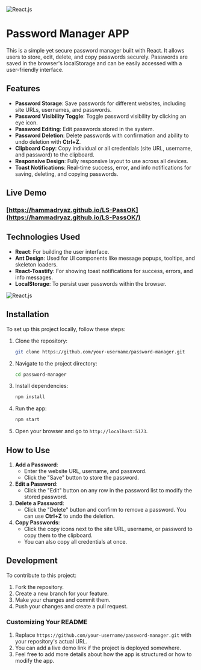
![React.js](https://github.com/HammadRyaz/LS-PassOK/blob/main/React-Logo-PNG-HD-Image.png?raw=true"React.js")

# Password Manager APP
This is a simple yet secure password manager built with React. It allows users to store, edit, delete, and copy passwords securely. Passwords are saved in the browser's localStorage and can be easily accessed with a user-friendly interface.

## Features
- **Password Storage**: Save passwords for different websites, including site URLs, usernames, and passwords.
- **Password Visibility Toggle**: Toggle password visibility by clicking an eye icon.
- **Password Editing**: Edit passwords stored in the system.
- **Password Deletion**: Delete passwords with confirmation and ability to undo deletion with **Ctrl+Z**.
- **Clipboard Copy**: Copy individual or all credentials (site URL, username, and password) to the clipboard.
- **Responsive Design**: Fully responsive layout to use across all devices.
- **Toast Notifications**: Real-time success, error, and info notifications for saving, deleting, and copying passwords.

## Live Demo
### [https://hammadryaz.github.io/LS-PassOK](https://hammadryaz.github.io/LS-PassOK/)

## Technologies Used
- **React**: For building the user interface.
- **Ant Design**: Used for UI components like message popups, tooltips, and skeleton loaders.
- **React-Toastify**: For showing toast notifications for success, errors, and info messages.
- **LocalStorage**: To persist user passwords within the browser.

![React.js](https://github.com/HammadRyaz/LS-PassOK/blob/main/React-Logo-PNG-Free-Image.png?raw=true"React.js")
## Installation
To set up this project locally, follow these steps:

1. Clone the repository:
    ```bash
    git clone https://github.com/your-username/password-manager.git
    ```

2. Navigate to the project directory:
    ```bash
    cd password-manager
    ```

3. Install dependencies:
    ```bash
    npm install
    ```

4. Run the app:
    ```bash
    npm start
    ```

5. Open your browser and go to `http://localhost:5173`.

## How to Use

1. **Add a Password**:
    * Enter the website URL, username, and password.
    * Click the "Save" button to store the password.
2. **Edit a Password**:
    * Click the "Edit" button on any row in the password list to modify the stored password.
3. **Delete a Password**:
    * Click the "Delete" button and confirm to remove a password. You can use **Ctrl+Z** to undo the deletion.
4. **Copy Passwords**:
    * Click the copy icons next to the site URL, username, or password to copy them to the clipboard.
    * You can also copy all credentials at once.

## Development
To contribute to this project:

1. Fork the repository.
2. Create a new branch for your feature.
3. Make your changes and commit them.
4. Push your changes and create a pull request.

### Customizing Your README
1. Replace `https://github.com/your-username/password-manager.git` with your repository's actual URL.
2. You can add a live demo link if the project is deployed somewhere.
3. Feel free to add more details about how the app is structured or how to modify the app.
